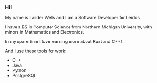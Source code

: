 ### Hi!

My name is Lander Wells and I am a Software Developer for Leidos.

I have a BS in Computer Science from Northern Michigan University, with minors in Mathematics and Electronics.

In my spare time I love learning more about Rust and C++!

And I use these tools for work:
- C++
- Java
- Python
- PostgreSQL

